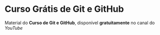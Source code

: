 # Curso Grátis de Git e GitHub
Material do **Curso de Git e GitHub**, disponível **gratuitamente** no canal do *YouTube*

